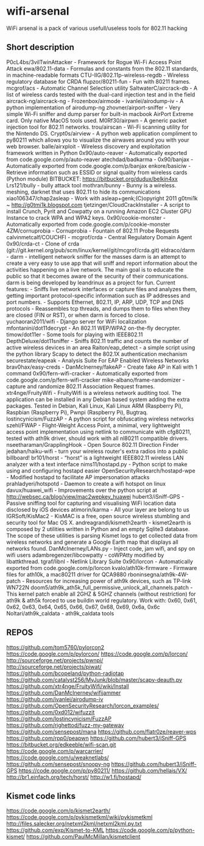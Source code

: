 # wifi-arsenal

WiFi arsenal is a pack of various usefull/useless tools for 802.11 hacking

## Short description

P0cL4bs/3vilTwinAttacker - Framework for Rogue Wi-Fi Access Point Attack
ewa/802.11-data - Formulas and constants from the 802.11 standards, in machine-readable formats
CTU-IIG/802.11p-wireless-regdb - Wireless regulatory database for CRDA
flupzor/80211-fun - Fun with 80211 frames.
mcgrof/acs - Automatic Channel Selection utility
SaltwaterC/aircrack-db - A list of wireless cards tested with the dual-card injection test and in the field
aircrack-ng/aircrack-ng - 
Frozenbox/airmode - 
ivanlei/airodump-iv - A python implementation of airodump-ng
zhovner/airport-sniffer - Very simple Wi-Fi sniffer and dump parser for built-in macbook AirPort Extreme card. Only native MacOS tools used.
M0Rf30/airpwn - A generic packet injection tool for 802.11 networks.
trou/airscan - Wi-Fi scanning utility for the Nintendo DS.
Crypt0s/airview - A python web application compliment to py80211 which allows you to visualize the airwaves around you with your web browser.
balle/airxploit - Wireless discovery and exploitation framework written in Python
0x90/auto-reaver - Automatically exported from code.google.com/p/auto-reaver
atechdad/badkarma - 
0x90/banjax - Automatically exported from code.google.com/p/banjax
enkore/basiciw - Retrieve information such as ESSID or signal quality from wireless cards (Python module)
BITBUCKET: https://bitbucket.org/dudux/belkin4xx
Lrs121/bully - bully attack tool
mothran/bunny - Bunny is a wireless. meshing, darknet that uses 802.11 to hide its communications
xiao106347/chap2asleap - Work with asleap+genk;(C)opyright 2011 g0tmi1k ~ http://g0tmi1k.blogspot.com
tjetzinger/CloudCrackInstaller - A script to install Crunch, Pyrit and Cowpatty on a running Amazon EC2 Cluster GPU Instance to crack WPA and WPA2 keys.
0x90/cookie-monster - Automatically exported from code.google.com/p/cookie-monster
4ZM/cornuprobia - Cornuprobia - Fountain of 802.11 Probe Requests
calvinmetcalf/COUCHFI - 
mcgrof/crda - Central Regulatory Domain Agent
0x90/crda-ct - Clone of crda (git://git.kernel.org/pub/scm/linux/kernel/git/mcgrof/crda.git)
eldraco/darm - darm - intelligent network sniffer for the masses  darm is an attempt to create a very easy to use app that will sniff and report information about the activities happening on a live network. The main goal is to educate the public so that it becomes aware of the security of their communications. darm is being developed by leandrinux as a project for fun.   Current features:  - Sniffs live network interfaces or capture files and analyzes them, getting important protocol-specific information such as IP addresses and port numbers. - Supports Ethernet, 802.11, IP, ARP, UDP, TCP and DNS protocols - Reassembles tcp threads, and dumps them to files when they are closed (FIN or RST), or when darm is forced to close.
yuchaoran2011/wifi - Django server for WiFi localization
mfontanini/dot11decrypt - An 802.11 WEP/WPA2 on-the-fly decrypter.
timow/dot11er - Some tools for playing with IEEE802.11
DepthDeluxe/dot11sniffer - Sniffs 802.11 traffic and counts the number of active wireless devices in an area
Raiton/eap_detect - a simple script using the python library Scapy to detect the 802.1X authentication mechanism
securestate/eapeak - Analysis Suite For EAP Enabled Wireless Networks
brav0hax/easy-creds - 
DanMcInerney/fakeAP - Create fake AP in Kali with 1 command
0x90/fern-wifi-cracker - Automatically exported from code.google.com/p/fern-wifi-cracker
mike-albano/frame-randomizer - capture and randomize 802.11 Association Request frames.
xtr4nge/FruityWifi - FruityWifi is a wireless network auditing tool. The application can be installed in any Debian based system adding the extra packages. Tested in Debian, Kali Linux, Kali Linux ARM (Raspberry Pi), Raspbian (Raspberry Pi), Pwnpi (Raspberry Pi), Bugtraq.
lostincynicism/FuzzAP - A python script for obfuscating wireless networks
szehl/FWAP - Flight-Weight Access Point, a minimal, very lightweight access point implementation using netlink to communicate with cfg80211, tested with ath9k driver, should work with all nl80211 compatible drivers.
nseetharaman/GrapplingHook - Open Source 802.11 Direction Finder
jedahan/haiku-wifi - turn your wireless router's extra radios into a public billboard!
br101/horst - “horst” is a lightweight IEEE802.11 wireless LAN analyzer with a text interface
nims11/hostapd.py - Python script to make using and configuring hostapd easier
OpenSecurityResearch/hostapd-wpe - Modified hostapd to facilitate AP impersonation attacks
prahladyeri/hotspotd - Daemon to create a wifi hotspot on linux
davux/huawei_wifi - Improvements over the python script at http://websec.ca/blog/view/mac2wepkey_huawei
hubert3/iSniff-GPS - Passive sniffing tool for capturing and visualising WiFi location data disclosed by iOS devices
atimorin/karma - All your layer are belong to us
IGRSoft/KisMac2 - KisMAC is a free, open source wireless stumbling and security tool for Mac OS X.
andreagrandi/kismeth2earth - kismet2earth is composed by 2 utilities written in Python and an empty Sqlite3 database. The scope of these utilities is parsing Kismet logs to get collected data from wireless networks and generate a Google Earth map that displays all networks found.
DanMcInerney/LANs.py - Inject code, jam wifi, and spy on wifi users
adambregenzer/libcowpatty - coWPAtty modified by libattkthread.
tgraf/libnl - Netlink Library Suite
0x90/lorcon - Automatically exported from code.google.com/p/lorcon
kvalo/ath10k-firmware - Firmware files for ath10k, a mac80211 driver for QCA9880
rboninsegna/ath9k-4W-patch - Resources for increasing power of ath9k devices, such as TP-link WN722N
doom5/ath9k_ath5k_full_permissive_unlock_all_channels.patch - This kernel patch enable all 2GHZ & 5GHZ channels (without restriction) for ath9k & ath5k forced to use buildin world regulatory. Work with: 0x60, 0x61, 0x62, 0x63, 0x64, 0x65, 0x66, 0x67, 0x68, 0x69, 0x6a, 0x6c
Noltari/ath9k_caldata - ath9k_caldata tools

## REPOS
https://github.com/tom5760/pylorcon2
https://code.google.com/p/pylorcon/
https://code.google.com/p/lorcon/
http://sourceforge.net/projects/pwnpi/
http://sourceforge.net/projects/piwat/
https://github.com/bcopeland/python-radiotap
https://github.com/catalyst256/MyJunk/blob/master/scapy-deauth.py
https://github.com/xtr4nge/FruityWifi/wiki/Install
https://github.com/DanMcInerney/wifijammer
https://github.com/ivanlei/airodump-iv
https://github.com/OpenSecurityResearch/lorcon_examples/
https://github.com/0xd012/wifuzzit
https://github.com/lostincynicism/FuzzAP
https://github.com/righettod/fuzz-my-gateway
https://github.com/sensepost/mana
https://github.com/flatr0ze/reaver-wps
https://github.com/rpp0/peapwn
https://github.com/hubert3/iSniff-GPS
https://bitbucket.org/edkeeble/wifi-scan.git
https://code.google.com/p/warcarrier/
https://code.google.com/u/weaknetlabs/
https://github.com/sensepost/snoopy-ng
https://github.com/hubert3/iSniff-GPS
https://code.google.com/p/py80211/
https://github.com/hellais/VX/
http://br1.einfach.org/tech/horst/
http://w1.fi/hostapd/


## Kismet code links

https://code.google.com/p/kismet2earth/
https://code.google.com/p/pykismetkml/wiki/pykismetkml
http://files.salecker.org/netxml2kml/netxml2kml.py.txt
https://github.com/exp/Kismet-to-KML
https://code.google.com/p/python-kismet/
https://github.com/PaulMcMillan/kismetclient

